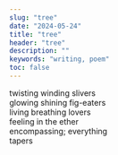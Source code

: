 ```yaml
---
slug: "tree"
date: "2024-05-24"
title: "tree"
header: "tree"
description: ""
keywords: "writing, poem"
toc: false
---
```


<div class="monospace pre-wrap">
twisting
winding
slivers<br />
glowing
shining
fig-eaters<br />
living
breathing
lovers<br />
feeling
in the
ether<br />
encompassing;
everything<br />
tapers

</div>
